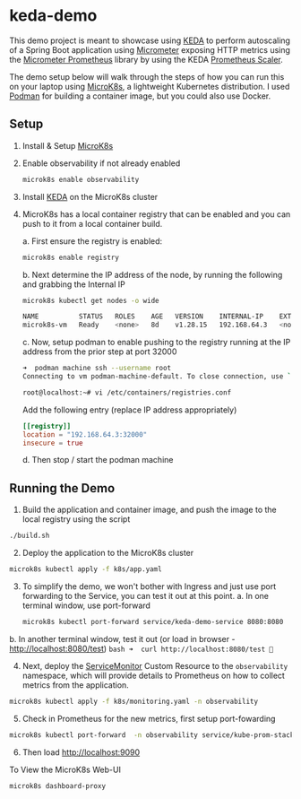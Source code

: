# keda-demo

This demo project is meant to showcase using [KEDA](https://keda.sh/) to perform autoscaling of a Spring Boot application using [Micrometer](https://micrometer.io/) exposing HTTP metrics using the [Micrometer Prometheus](https://docs.micrometer.io/micrometer/reference/implementations/prometheus.html) library by using the KEDA [Prometheus Scaler](https://keda.sh/docs/2.17/scalers/prometheus/).

The demo setup below will walk through the steps of how you can run this on your laptop using [MicroK8s](https://microk8s.io/), a lightweight Kubernetes distribution. I used [Podman](https://podman.io/) for building a container image, but you could also use Docker.


## Setup

1. Install & Setup [MicroK8s](https://microk8s.io/#install-microk8s)
2. Enable observability if not already enabled
   ```bash
   microk8s enable observability
   ```
3. Install [KEDA](https://keda.sh/docs/2.17/deploy/#installing-3) on the MicroK8s cluster
4. MicroK8s has a local container registry that can be enabled and you can push to it from a local container build.  

   a. First ensure the registry is enabled:

    ```bash
    microk8s enable registry
    ```
   b. Next determine the IP address of the node, by running the following and grabbing the Internal IP

    ```bash
    microk8s kubectl get nodes -o wide

    NAME          STATUS   ROLES    AGE   VERSION    INTERNAL-IP    EXTERNAL-IP   OS-IMAGE             KERNEL-VERSION       CONTAINER-RUNTIME
    microk8s-vm   Ready    <none>   8d    v1.28.15   192.168.64.3   <none>        Ubuntu 22.04.5 LTS   5.15.0-156-generic   containerd://1.6.28
    ```

   c. Now, setup podman to enable pushing to the registry running at the IP address from the prior step at port 32000

    ```bash
    ➜  podman machine ssh --username root
    Connecting to vm podman-machine-default. To close connection, use `~.` or `exit`

    root@localhost:~# vi /etc/containers/registries.conf
    ```

    Add the following entry (replace IP address appropriately)

    ```conf
    [[registry]]
    location = "192.168.64.3:32000"
    insecure = true
    ```

   d. Then stop / start the podman machine


## Running the Demo

1. Build the application and container image, and push the image to the local registry using the script
```bash
./build.sh
```

2. Deploy the application to the MicroK8s cluster
```bash
microk8s kubectl apply -f k8s/app.yaml
```

3. To simplify the demo, we won't bother with Ingress and just use port forwarding to the Service, you can test it out at this point.
   a. In one terminal window, use port-forward
    ```bash
    microk8s kubectl port-forward service/keda-demo-service 8080:8080
    ```
  b. In another terminal window, test it out (or load in browser - [http://localhost:8080/test](http://localhost:8080/test))
    ```bash
    ➜  curl http://localhost:8080/test
    🚀
    ``` 

4. Next, deploy the [ServiceMonitor](https://doc.crds.dev/github.com/prometheus-operator/kube-prometheus/monitoring.coreos.com/ServiceMonitor/v1@v0.7.0) Custom Resource to the `observability` namespace, which will provide details to Prometheus on how to collect metrics from the application.

```bash
microk8s kubectl apply -f k8s/monitoring.yaml -n observability
```

5. Check in Prometheus for the new metrics, first setup port-fowarding 

```bash
microk8s kubectl port-forward  -n observability service/kube-prom-stack-kube-prome-prometheus 9090:9090
```

6. Then load [http://localhost:9090](http://localhost:9090)




To View the MicroK8s Web-UI

```bash
microk8s dashboard-proxy
```
